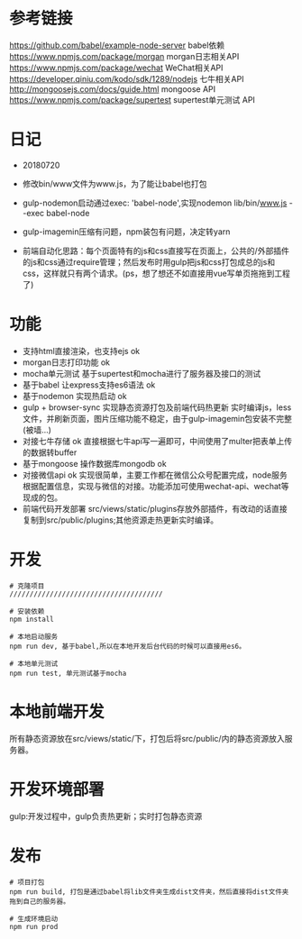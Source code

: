 # 参考链接
 https://github.com/babel/example-node-server  babel依赖
 https://www.npmjs.com/package/morgan  morgan日志相关API
 https://www.npmjs.com/package/wechat  WeChat相关API
 https://developer.qiniu.com/kodo/sdk/1289/nodejs  七牛相关API
 http://mongoosejs.com/docs/guide.html  mongoose API
 https://www.npmjs.com/package/supertest  supertest单元测试 API
# 日记
 - 20180720
  - 修改bin/www文件为www.js，为了能让babel也打包

  - gulp-nodemon启动通过exec: 'babel-node',实现nodemon lib/bin/www.js --exec babel-node

  - gulp-imagemin压缩有问题，npm装包有问题，决定转yarn

  - 前端自动化思路：每个页面特有的js和css直接写在页面上，公共的/外部插件的js和css通过require管理；然后发布时用gulp把js和css打包成总的js和css，这样就只有两个请求。(ps，想了想还不如直接用vue写单页拖拖到工程了)

# 功能
 * 支持html直接渲染，也支持ejs ok
 * morgan日志打印功能 ok
 * mocha单元测试
   基于supertest和mocha进行了服务器及接口的测试
 * 基于babel 让express支持es6语法 ok
 * 基于nodemon 实现热启动 ok
 * gulp + browser-sync 实现静态资源打包及前端代码热更新
   实时编译js，less文件，并刷新页面，图片压缩功能不稳定，由于gulp-imagemin包安装不完整(被墙...)
 * 对接七牛存储 ok
   直接根据七牛api写一遍即可，中间使用了multer把表单上传的数据转buffer
 * 基于mongoose 操作数据库mongodb ok
 * 对接微信api ok
   实现很简单，主要工作都在微信公众号配置完成，node服务根据配置信息，实现与微信的对接。功能添加可使用wechat-api、wechat等现成的包。
 * 前端代码开发部署
   src/views/static/plugins存放外部插件，有改动的话直接复制到src/public/plugins;其他资源走热更新实时编译。

# 开发

	# 克隆项目
	//////////////////////////////////////

	# 安装依赖
	npm install

	# 本地启动服务
	npm run dev, 基于babel,所以在本地开发后台代码的时候可以直接用es6。
	
	# 本地单元测试
	npm run test, 单元测试基于mocha

# 本地前端开发
 所有静态资源放在src/views/static/下，打包后将src/public/内的静态资源放入服务器。

# 开发环境部署
 gulp:开发过程中，gulp负责热更新；实时打包静态资源

# 发布

	# 项目打包
	npm run build, 打包是通过babel将lib文件夹生成dist文件夹，然后直接将dist文件夹拖到自己的服务器。

	# 生成环境启动
	npm run prod
